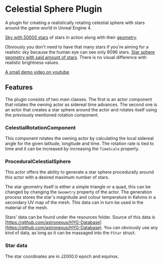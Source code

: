 # Celestial Sphere Plugin

A plugin for creating a realistically rotating celestial sphere with stars around the game world in Unreal Engine 4.

[Sky with 50000 stars](https://i.imgur.com/tHCJbjt.png) of stars in action along with their 
[geometry](blob:https://imgur.com/192ca33e-824a-451c-8846-acd8344c2b58).

Obviously you don't need to have that many stars if you're aiming 
for a realistic sky because the human eye can see only 9096 stars. [Star sphere geometry with said amount of stars](https://i.imgur.com/bJ2KuHb.png).
There is no visual difference with realistic brightness values.

[A small demo video on youtube](https://www.youtube.com/watch?v=coOf1ppWQe8).

## Features

The plugin consists of two main classes. The first is an actor component that rotates the owning actor as sidereal time advances.
The second one is an actor that creates a star sphere around the actor and rotates itself using the previously mentioned rotation component.

### CelestialRotationComponent

This component rotates the owning actor by calculating the local sidereal angle for the given latitude, longitude and time.
The rotation rate is tied to time and it can be increased by increasing the `TimeScale` property.

### ProceduralCelestialSphere

This actor offers the ability to generate a star sphere procedurally around this actor with a desired maximum number of stars.

The star geometry itself is either a simple triangle or a quad, this can be changed by changing the `Geometry` property of the actor.
The generation process stores the star's magnitude and colour temperature in Kelvins in a secondary UV map of the mesh. This data
can in turn be used in the material of the mesh.

Stars' data can be found under the resources folder.
Source of this data is [https://github.com/astronexus/HYG-Database](https://github.com/astronexus/HYG-Database).
You can obviously use any kind of data, as long as it can be massaged into the `FStar` struct.

### Star data

The star coordinates are in J2000.0 epoch and equinox. 
